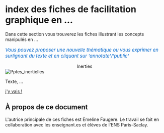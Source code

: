 # index des fiches de facilitation graphique en ...
Dans cette section vous trouverez les fiches illustrant les concepts manipulés en ... 

<p style="color: #0066cc; font-style: italic; margin: 15px 0; font-size: 15px;text-align: left;">
   Vous pouvez proposer une nouvelle thématique ou vous exprimer en surlignant du texte et en cliquant sur 'annotate'/'public'
</p>


<div class="card-container">

  <!-- Carte 1: ... -->
  <div class="card">
    <div class="card-header" style="text-align: center;">
      Inerties
    </div>
    <div class="card-body">
      <img src="../_static/images/MG_inerties2.png" alt="Pptes_inertielles" class="img-responsive">
      <p>
        Texte,
        ...
        </p>
      <p class="card-footer-link">
        <a href="MG_inerties/MG_inerties1.html" class="card-link">
          j'y vais ! <i class="fas fa-arrow-right"></i>
        </a>
      </p>
    </div>
  </div>



</div>




## À propos de ce document

L'autrice principale de ces fiches est Emeline Faugere. 
Le travail se fait en collaboration avec les enseignant.es et élèves de l'ENS Paris-Saclay. 





